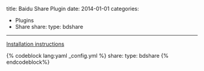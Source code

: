 title: Baidu Share Plugin
date: 2014-01-01
categories:
- Plugins
- Share
share:
    type: bdshare
---

[Installation instructions](http://share.baidu.com/code)

{% codeblock lang:yaml _config.yml %}
share:
    type: bdshare
{% endcodeblock%}
